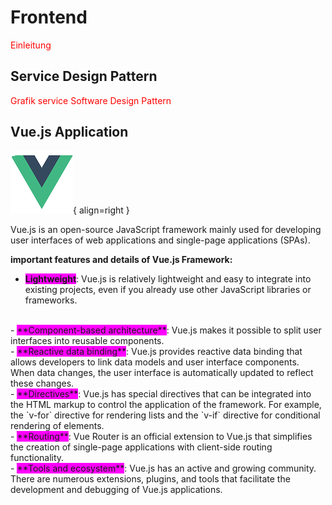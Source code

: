 # <i class="fas fa-desktop"></i> Frontend

<span style="color: red;">Einleitung</span>
<br>

## Service Design Pattern
<span style="color: red;">Grafik service Software Design Pattern</span>

## Vue.js Application

![Logo Vue.js](vue_logo.png){ align=right }

<div style="display: flex; align-items: center;">
    <div style="flex: 8;">
        Vue.js is an open-source JavaScript framework mainly used for developing user interfaces of web applications and single-page applications (SPAs).
    </div>
</div>

**important features and details of Vue.js Framework:**
<br>

- <span style="background-color: fuchsia;">**Lightweight**</span>: Vue.js is relatively lightweight and easy to integrate into existing projects, even if you already use other JavaScript libraries or frameworks.
<br>
- <span style="background-color: fuchsia;">**Component-based architecture**</span>: Vue.js makes it possible to split user interfaces into reusable components.
<br>
- <span style="background-color: fuchsia;">**Reactive data binding**</span>: Vue.js provides reactive data binding that allows developers to link data models and user interface components. When data changes, the user interface is automatically updated to reflect these changes.
<br>
- <span style="background-color: fuchsia;">**Directives**</span>: Vue.js has special directives that can be integrated into the HTML markup to control the application of the framework. For example, the `v-for` directive for rendering lists and the `v-if` directive for conditional rendering of elements.
<br>
- <span style="background-color: fuchsia;">**Routing**</span>: Vue Router is an official extension to Vue.js that simplifies the creation of single-page applications with client-side routing functionality.
<br>
- <span style="background-color: fuchsia;">**Tools and ecosystem**</span>: Vue.js has an active and growing community. There are numerous extensions, plugins, and tools that facilitate the development and debugging of Vue.js applications.

